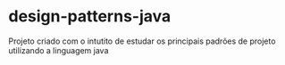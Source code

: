 # design-patterns-java
Projeto criado com o intutito de estudar os principais padrões de projeto utilizando a linguagem java

